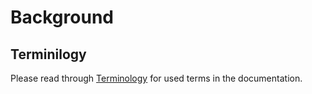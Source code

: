 # Background
## Terminilogy
Please read through [Terminology](Terminology.md) for used terms in the
documentation.

